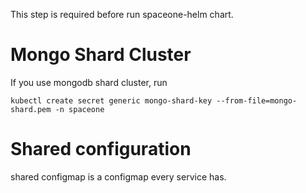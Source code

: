 This step is required before run spaceone-helm chart.

# Mongo Shard Cluster
If you use mongodb shard cluster, run
~~~
kubectl create secret generic mongo-shard-key --from-file=mongo-shard.pem -n spaceone
~~~

# Shared configuration

shared configmap is a configmap every service has.
